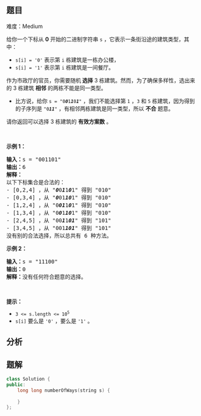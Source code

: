
## 题目
难度：Medium
<p>给你一个下标从 <strong>0</strong>&nbsp;开始的二进制字符串&nbsp;<code>s</code>&nbsp;，它表示一条街沿途的建筑类型，其中：</p>

<ul>
	<li><code>s[i] = '0'</code>&nbsp;表示第&nbsp;<code>i</code>&nbsp;栋建筑是一栋办公楼，</li>
	<li><code>s[i] = '1'</code>&nbsp;表示第&nbsp;<code>i</code>&nbsp;栋建筑是一间餐厅。</li>
</ul>

<p>作为市政厅的官员，你需要随机<strong>&nbsp;选择</strong>&nbsp;3 栋建筑。然而，为了确保多样性，选出来的 3 栋建筑 <strong>相邻</strong>&nbsp;的两栋不能是同一类型。</p>

<ul>
	<li>比方说，给你&nbsp;<code>s = "0<em><strong>0</strong></em>1<em><strong>1</strong></em>0<em><strong>1</strong></em>"</code>&nbsp;，我们不能选择第&nbsp;<code>1</code>&nbsp;，<code>3</code>&nbsp;和&nbsp;<code>5</code>&nbsp;栋建筑，因为得到的子序列是&nbsp;<code>"0<em><strong>11</strong></em>"</code>&nbsp;，有相邻两栋建筑是同一类型，所以 <strong>不合</strong>&nbsp;题意。</li>
</ul>

<p>请你返回可以选择 3 栋建筑的 <strong>有效方案数</strong>&nbsp;。</p>

<p>&nbsp;</p>

<p><strong>示例 1：</strong></p>

<pre><b>输入：</b>s = "001101"
<b>输出：</b>6
<b>解释：</b>
以下下标集合是合法的：
- [0,2,4] ，从 "<em><strong>0</strong></em>0<em><strong>1</strong></em>1<em><strong>0</strong></em>1" 得到 "010"
- [0,3,4] ，从 "<em><strong>0</strong></em>01<em><strong>10</strong></em>1" 得到 "010"
- [1,2,4] ，从 "0<em><strong>01</strong></em>1<em><strong>0</strong></em>1" 得到 "010"
- [1,3,4] ，从 "0<em><strong>0</strong></em>1<em><strong>10</strong></em>1" 得到 "010"
- [2,4,5] ，从 "00<em><strong>1</strong></em>1<em><strong>01</strong></em>" 得到 "101"
- [3,4,5] ，从 "001<em><strong>101</strong></em>" 得到 "101"
没有别的合法选择，所以总共有 6 种方法。
</pre>

<p><strong>示例 2：</strong></p>

<pre><b>输入：</b>s = "11100"
<b>输出：</b>0
<b>解释：</b>没有任何符合题意的选择。
</pre>

<p>&nbsp;</p>

<p><strong>提示：</strong></p>

<ul>
	<li><code>3 &lt;= s.length &lt;= 10<sup>5</sup></code></li>
	<li><code>s[i]</code>&nbsp;要么是&nbsp;<code>'0'</code>&nbsp;，要么是&nbsp;<code>'1'</code>&nbsp;。</li>
</ul>

## 分析

## 题解
```cpp
class Solution {
public:
    long long numberOfWays(string s) {
        
    }
};
```